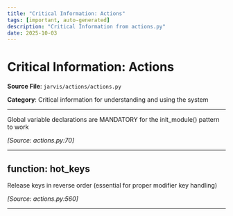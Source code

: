 ```yaml
---
title: "Critical Information: Actions"
tags: [important, auto-generated]
description: "Critical Information from actions.py"
date: 2025-10-03
---
```


# Critical Information: Actions

**Source File**: `jarvis/actions/actions.py`

**Category**: Critical information for understanding and using the system

---

<a id="general-1"></a>

Global variable declarations are MANDATORY for the init_module() pattern to work

*[Source: actions.py:70]*

---

## function: hot_keys

<a id="function:-hot_keys-1"></a>

Release keys in reverse order (essential for proper modifier key handling)

*[Source: actions.py:560]*

---

